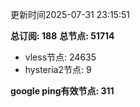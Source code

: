 更新时间2025-07-31 23:15:51

**总订阅: 188**
**总节点: 51714**
- vless节点: 24635
- hysteria2节点: 9

**google ping有效节点: 311**
